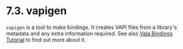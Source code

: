 # 7.3. vapigen

`vapigen` is a tool to make bindings. It creates VAPI files from a
library's metadata and any extra information required. See also
[Vala Bindings Tutorial](../../../../developer-guides/bindings/generating-a-vapi-with-gobject-introspection) 
to find out more about it.
